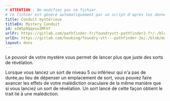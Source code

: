 ```yaml
---
# ATTENTION : Ne modifiez pas ce fichier
# Ce fichier est généré automatiquement par un script d'après les données du module Foundry VTT officiel et de sa traduction
title: Conduit mystérieux
titleEn: Mystery Conduit
id: eIW5p8qqvsx2MFkY
urlFr: https://gitlab.com/pathfinder-fr/foundryvtt-pathfinder2-fr/-/blob/master/data/feats/eIW5p8qqvsx2MFkY.htm
urlEn: https://gitlab.com/hooking/foundry-vtt---pathfinder-2e/-/blob/master/packs/data/feats.db/mystery-conduit.json
layout: dons
---
```

Le pouvoir de votre mystère vous permet de lancer plus que juste des sorts de révélation.

Lorsque vous lancez un sort de niveau 5 ou inférieur qui n'a pas de durée,au lieu de dépenser un emplacement de sort, vous pouvez faire avancer les effets de votre malédiction oraculaire de la même manière que si vous lanciez un sort de révélation. Un sort lancé de cette façon obtient le trait lié à une malédiction.
